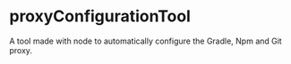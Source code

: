 # proxyConfigurationTool
A tool made with node to automatically configure the Gradle, Npm and Git proxy.
